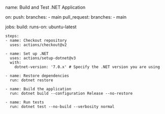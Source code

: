 name: Build and Test .NET Application

on:
  push:
    branches:
      - main
  pull_request:
    branches:
      - main

jobs:
  build:
    runs-on: ubuntu-latest

    steps:
    - name: Checkout repository
      uses: actions/checkout@v2

    - name: Set up .NET
      uses: actions/setup-dotnet@v3
      with:
        dotnet-version: '7.0.x' # Specify the .NET version you are using

    - name: Restore dependencies
      run: dotnet restore

    - name: Build the application
      run: dotnet build --configuration Release --no-restore

    - name: Run tests
      run: dotnet test --no-build --verbosity normal
